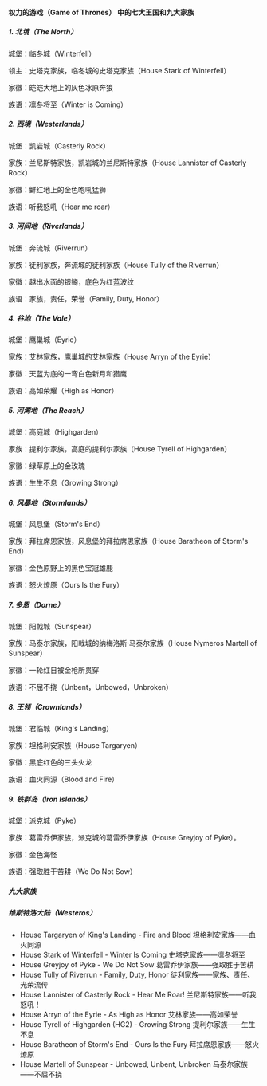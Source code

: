 #### 权力的游戏（Game of Thrones） 中的七大王国和九大家族

##### 1. 北境（The North）

城堡：临冬城（Winterfell）

领主：史塔克家族，临冬城的史塔克家族（House Stark of Winterfell）

家徽：皑皑大地上的灰色冰原奔狼

族语：凛冬将至（Winter is Coming）



##### 2. 西境（Westerlands）

城堡：凯岩城（Casterly Rock）

家族：兰尼斯特家族，凯岩城的兰尼斯特家族（House Lannister of Casterly Rock）

家徽：鲜红地上的金色咆吼猛狮

族语：听我怒吼（Hear me roar）



##### 3. 河间地（Riverlands）

城堡：奔流城（Riverrun）

家族：徒利家族，奔流城的徒利家族（House Tully of the Riverrun）

家徽：越出水面的银鳟，底色为红蓝波纹

族语：家族，责任，荣誉（Family, Duty, Honor）



##### 4. 谷地（The Vale）

城堡：鹰巢城（Eyrie）

家族：艾林家族，鹰巢城的艾林家族（House Arryn of the Eyrie）

家徽：天蓝为底的一弯白色新月和猎鹰

族语：高如荣耀（High as Honor）



##### 5. 河湾地（The Reach）

城堡：高庭城（Highgarden）

家族：提利尔家族，高庭的提利尔家族（House Tyrell of Highgarden）

家徽：绿草原上的金玫瑰

族语：生生不息（Growing Strong）



##### 6. 风暴地（Stormlands）

城堡：风息堡（Storm's End）

家族：拜拉席恩家族，风息堡的拜拉席恩家族（House Baratheon of Storm's End）

家徽：金色原野上的黑色宝冠雄鹿

族语：怒火燎原（Ours Is the Fury）



##### 7. 多恩（Dorne）

城堡：阳戟城（Sunspear）

家族：马泰尔家族，阳戟城的纳梅洛斯·马泰尔家族（House Nymeros Martell of Sunspear）

家徽：一轮红日被金枪所贯穿

族语：不屈不挠（Unbent，Unbowed，Unbroken）



##### 8. 王领（Crownlands）

城堡：君临城（King's Landing）

家族：坦格利安家族（House Targaryen）

家徽：黑底红色的三头火龙

族语：血火同源（Blood and Fire）



##### 9. 铁群岛（Iron Islands）

城堡：派克城（Pyke）

家族：葛雷乔伊家族，派克城的葛雷乔伊家族（House Greyjoy of Pyke）。

家徽：金色海怪

族语：强取胜于苦耕（We Do Not Sow）




##### 九大家族






##### 维斯特洛大陆（Westeros）





* House Targaryen of King's Landing - Fire and Blood
坦格利安家族——血火同源
* House Stark of Winterfell - Winter Is Coming
史塔克家族——凛冬将至
* House Greyjoy of Pyke - We Do Not Sow
葛雷乔伊家族——强取胜于苦耕
* House Tully of Riverrun - Family, Duty, Honor
徒利家族——家族、责任、光荣流传
* House Lannister of Casterly Rock - Hear Me Roar!
兰尼斯特家族——听我怒吼！
* House Arryn of the Eyrie - As High as Honor
艾林家族——高如荣誉
* House Tyrell of Highgarden (HG2) - Growing Strong
提利尔家族——生生不息
* House Baratheon of Storm's End - Ours Is the Fury
拜拉席恩家族——怒火燎原
* House Martell of Sunspear - Unbowed, Unbent, Unbroken
马泰尔家族——不屈不挠
